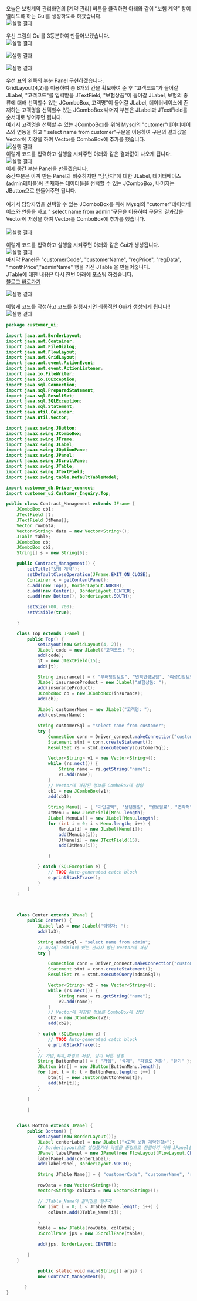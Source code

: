 오늘은 보험계약 관리화면의 [계약 관리] 버튼을 클릭하면 아래와 같이 “보험 계약” 창이 열리도록 하는 Gui를 생성하도록 하겠습니다.<br>
![실행 결과](https://github.com/junhyeok1667/JDBC-PROJECT-insurance-/blob/main/Day10/img.png)

우선 그림의 Gui를 3등분하여 만들어보겠습니다.<br>
![실행 결과](https://github.com/junhyeok1667/JDBC-PROJECT-insurance-/blob/main/Day10/img_1.png)
<br>

![실행 결과](https://github.com/junhyeok1667/JDBC-PROJECT-insurance-/blob/main/Day10/img_2.png)
<br>

![실행 결과](https://github.com/junhyeok1667/JDBC-PROJECT-insurance-/blob/main/Day10/img_3.png)
<br>

우선 표의 왼쪽의 부분 Panel 구현하겠습니다. <br>
GridLayout(4,2)를 이용하여 총 8개의 칸을 확보하여 준 후 "고객코드"가 들어갈 JLabel,  "고객코드"를 입력받을 JTextField, "보험상품"이 들어갈 JLabel, 보험의 종류에 대해 선택할수 있는 JComboBox, 고객명"이 들어갈 JLabel, 데이터베이스에 존재하는 고객명을 선택할수 있는 JComboBox 나머지 부분은 JLabel과 JTextField를 순서대로 넣어주면 됩니다.<br>
여기서 고객명을 선택할 수 있는 JComboBox를 위해 Mysql의 "cutomer"데이터베이스와 연동을 하고 " select name from customer"구문을 이용하여 구문의 결과값을 Vector에 저장을 하여 Vector를 ComboBox에 추가를 했습니다.<br>
![실행 결과](https://github.com/junhyeok1667/JDBC-PROJECT-insurance-/blob/main/Day10/img_4.png)
<br>
이렇게 코드를 입력하고 실행을 시켜주면 아래와 같은 결과값이 나오게 됩니다.
![실행 결과](https://github.com/junhyeok1667/JDBC-PROJECT-insurance-/blob/main/Day10/img_5.png)
<br>
이제 중간 부분 Panel을 만들겠습니다.<br>
중간부분은 아까 만든 Panel과 비슷하지만 "담당자"에 대한 JLabel, 데이터베이스(admin테이블)에 존재하는 데이터들을 선택할 수 있는 JComboBox, 나머지는 JButton으로 만들어주면 됩니다.<br><br>
여기서 담당자명을 선택할 수 있는 JComboBox를 위해 Mysql의 "cutomer"데이터베이스와 연동을 하고 " select name from admin"구문을 이용하여 구문의 결과값을 Vector에 저장을 하여 Vector를 ComboBox에 추가를 했습니다.<br>
<br>
![실행 결과](https://github.com/junhyeok1667/JDBC-PROJECT-insurance-/blob/main/Day10/img_6.png)

이렇게 코드를 입력하고 실행을 시켜주면 아래와 같은 Gui가 생성됩니다.<br>
![실행 결과](https://github.com/junhyeok1667/JDBC-PROJECT-insurance-/blob/main/Day10/img_7.png)
<br>
마지막 Panel은 "customerCode", "customerName", "regPrice", "regData", "monthPrice","adminName" 행을 가진 JTable 을 만들어줍니다.<br>
JTable에 대한 내용은 다시 한번 아래에 포스팅 하겠습니다.<br>
[블로그 바로가기](https://chillysugar-study.tistory.com/4)

![실행 결과](https://github.com/junhyeok1667/JDBC-PROJECT-insurance-/blob/main/Day10/img_8.png)

이렇게 코드를 작성하고 코드를 실행시키면 최종적인 Gui가 생성되게 됩니다!!<br>
![실행 결과](https://github.com/junhyeok1667/JDBC-PROJECT-insurance-/blob/main/Day10/img_9.png)

```java
package customer_ui;

import java.awt.BorderLayout;
import java.awt.Container;
import java.awt.FileDialog;
import java.awt.FlowLayout;
import java.awt.GridLayout;
import java.awt.event.ActionEvent;
import java.awt.event.ActionListener;
import java.io.FileWriter;
import java.io.IOException;
import java.sql.Connection;
import java.sql.PreparedStatement;
import java.sql.ResultSet;
import java.sql.SQLException;
import java.sql.Statement;
import java.util.Calendar;
import java.util.Vector;

import javax.swing.JButton;
import javax.swing.JComboBox;
import javax.swing.JFrame;
import javax.swing.JLabel;
import javax.swing.JOptionPane;
import javax.swing.JPanel;
import javax.swing.JScrollPane;
import javax.swing.JTable;
import javax.swing.JTextField;
import javax.swing.table.DefaultTableModel;

import customer_db.Driver_connect;
import customer_ui.Customer_Inquiry.Top;

public class Contract_Management extends JFrame {
	JComboBox cb1;
	JTextField jt;
	JTextField JtMenu[];
	Vector rowData;
	Vector<String> data = new Vector<String>();
	JTable table;
	JComboBox cb;
	JComboBox cb2;
	String[] s = new String[6];

	public Contract_Management() {
		setTitle("보험 계약");
		setDefaultCloseOperation(JFrame.EXIT_ON_CLOSE);
		Container c = getContentPane();
		c.add(new Top(), BorderLayout.NORTH);
		c.add(new Center(), BorderLayout.CENTER);
		c.add(new Bottom(), BorderLayout.SOUTH);

		setSize(700, 700);
		setVisible(true);

	}

	class Top extends JPanel {
		public Top() {
			setLayout(new GridLayout(4, 2));
			JLabel code = new JLabel("고객코드: ");
			add(code);
			jt = new JTextField(15);
			add(jt);

			String insurance[] = { "무배당암보험", "변액연금보험", "여성건강보험", "연금보험", "의료실비보험", "종신보험" };
			JLabel insuranceProduct = new JLabel("보험상품: ");
			add(insuranceProduct);
			JComboBox cb = new JComboBox(insurance);
			add(cb);
			
			JLabel customerName = new JLabel("고객명: ");
			add(customerName);

			String customerSql = "select name from customer";
			try {
				Connection conn = Driver_connect.makeConnection("customer");
				Statement stmt = conn.createStatement();
				ResultSet rs = stmt.executeQuery(customerSql);

				Vector<String> v1 = new Vector<String>();
				while (rs.next()) {
					String name = rs.getString("name");
					v1.add(name);
				}
				// Vector에 저장된 정보를 ComboBox에 삽입
				cb1 = new JComboBox(v1);
				add(cb1);
				
				String Menu[] = { "가입금액", "생년월일", "월보험료", "연락처" };
				JtMenu = new JTextField[Menu.length];
				JLabel MenuLa[] = new JLabel[Menu.length];
				for (int i = 0; i < Menu.length; i++) {
					MenuLa[i] = new JLabel(Menu[i]);
					add(MenuLa[i]);
					JtMenu[i] = new JTextField(15);
					add(JtMenu[i]);

				}

			} catch (SQLException e) {
				// TODO Auto-generated catch block
				e.printStackTrace();
			}
		}
	}

	

	class Center extends JPanel {
		public Center() {
			JLabel la3 = new JLabel("담당자: ");
			add(la3);

			String adminSql = "select name from admin";
			// mysql admin에 있는 관리자 명단 Vector에 저장
			try {

				Connection conn = Driver_connect.makeConnection("customer");
				Statement stmt = conn.createStatement();
				ResultSet rs = stmt.executeQuery(adminSql);

				Vector<String> v2 = new Vector<String>();
				while (rs.next()) {
					String name = rs.getString("name");
					v2.add(name);
				}
				// Vector에 저장된 정보를 ComboBox에 삽입
				cb2 = new JComboBox(v2);
				add(cb2);

			} catch (SQLException e) {
				// TODO Auto-generated catch block
				e.printStackTrace();
			}
			// 가입,삭제,파일로 저장, 닫기 버튼 생성
			String ButtonMenu[] = { "가입", "삭제", "파일로 저장", "닫기" };
			JButton btn[] = new JButton[ButtonMenu.length];
			for (int t = 0; t < ButtonMenu.length; t++) {
				btn[t] = new JButton(ButtonMenu[t]);
				add(btn[t]);
			}

		}
		
		}


	class Bottom extends JPanel {
		public Bottom() {
			setLayout(new BorderLayout());
			JLabel centerLabel = new JLabel("<고객 보험 계약현황>");
			// BorderLayout으로 설정했기에 라벨을 중앙으로 정렬하기 위해 JPanel을 생성
			JPanel labelPanel = new JPanel(new FlowLayout(FlowLayout.CENTER));
			labelPanel.add(centerLabel);
			add(labelPanel, BorderLayout.NORTH);

			String JTable_Name[] = { "customerCode", "customerName", "regPrice", "regData", "monthPrice", "adminName" };

			rowData = new Vector<String>();
			Vector<String> colData = new Vector<String>();

			// JTable_Name의 길이만큼 행추가
			for (int i = 0; i < JTable_Name.length; i++) {
				colData.add(JTable_Name[i]);

			}
			table = new JTable(rowData, colData);
			JScrollPane jps = new JScrollPane(table);

			add(jps, BorderLayout.CENTER);

		}
	}

			public static void main(String[] args) {
			new Contract_Management();
	
	   }   
}

